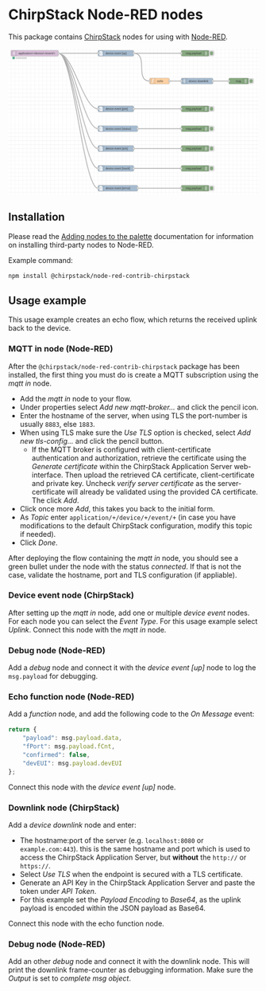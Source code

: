 # ChirpStack Node-RED nodes

This package contains [ChirpStack](https://www.chirpstack.io/) nodes for
using with [Node-RED](https://nodered.org/).

![example flow](example_flow.png)

## Installation

Please read the [Adding nodes to the palette](https://nodered.org/docs/user-guide/runtime/adding-nodes)
documentation for information on installing third-party nodes to Node-RED.

Example command:

```bash
npm install @chirpstack/node-red-contrib-chirpstack
```

## Usage example

This usage example creates an echo flow, which returns the received uplink back
to the device.

### MQTT in node (Node-RED)

After the `@chirpstack/node-red-contrib-chirpstack` package has been installed,
the first thing you must do is create a MQTT subscription using the *mqtt in*
node.

* Add the *mqtt in* node to your flow.
* Under properties select *Add new mqtt-broker...* and click the pencil icon.
* Enter the hostname of the server, when using TLS the port-number is usually `8883`, else `1883`.
* When using TLS make sure the *Use TLS* option is checked, select *Add new tls-config...* and click the pencil button.
	* If the MQTT broker is configured with client-certificate authentication and authorization,
      retrieve the certificate using the *Generate certificate* within the ChirpStack Application
      Server web-interface. Then upload the retrieved CA certificate, client-certificate and private
      key. Uncheck *verify server certificate* as the server-certificate will already be validated
      using the provided CA certificate. The click *Add*.
* Click once more *Add*, this takes you back to the initial form.
* As *Topic* enter `application/+/device/+/event/+` (in case you have modifications to the default
  ChirpStack configuration, modify this topic if needed).
* Click *Done*.

After deploying the flow containing the *mqtt in* node, you should see a green
bullet under the node with the status *connected*. If that is not the case,
validate the hostname, port and TLS configuration (if appliable).

### Device event node (ChirpStack)

After setting up the *mqtt in* node, add one or multiple *device event* nodes.
For each node you can select the *Event Type*. For this usage example select
*Uplink*. Connect this node with the *mqtt in* node.

### Debug node (Node-RED)

Add a *debug* node and connect it with the *device event [up]* node to log the
`msg.payload` for debugging.

### Echo function node (Node-RED)

Add a *function* node, and add the following code to the *On Message* event:

```js
return {
    "payload": msg.payload.data,
    "fPort": msg.payload.fCnt,
    "confirmed": false,
    "devEUI": msg.payload.devEUI
};
```

Connect this node with the *device event [up]* node.

### Downlink node (ChirpStack)

Add a *device downlink* node and enter:

* The hostname:port of the server (e.g. `localhost:8080` or `example.com:443`).
  this is the same hostname and port which is used to access the ChirpStack
  Application Server, but **without** the `http://` or `https://`.
* Select *Use TLS* when the endpoint is secured with a TLS certificate.
* Generate an API Key in the ChirpStack Application Server and paste the
  token under *API Token*.
* For this example set the *Payload Encoding* to *Base64*, as the uplink payload
  is encoded within the JSON payload as Base64.

Connect this node with the echo function node.

### Debug node (Node-RED)

Add an other *debug* node and connect it with the downlink node. This will
print the downlink frame-counter as debugging information. Make sure the
*Output* is set to *complete msg object*.

